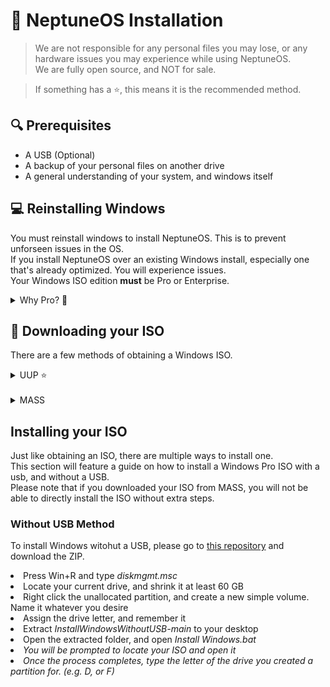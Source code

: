 <!DOCTYPE html>
<body>

# 🚀 NeptuneOS Installation

> We are not responsible for any personal files you may lose, or any hardware issues you may experience while using NeptuneOS. <br>
> We are fully open source, and NOT for sale.

> If something has a ⭐, this means it is the recommended method.

## 🔍 Prerequisites

- A USB (Optional)
- A backup of your personal files on another drive
- A general understanding of your system, and windows itself

## 💻 Reinstalling Windows

You must reinstall windows to install NeptuneOS. This is to prevent unforseen issues in the OS. <br>
If you install NeptuneOS over an existing Windows install, especially one that's already optimized. You will experience issues. <br>
Your Windows ISO edition **must** be Pro or Enterprise.

<details><summary>Why Pro? 💬</summary>
<br>
Home editions do not support a numerous amount of registry tweaks that are supported in Pro, such as those related to the Group Policy.
</details>

## 💽 Downloading your ISO

There are a few methods of obtaining a Windows ISO. <br>

<details><summary>UUP ⭐</summary>
<br>
<h2> UUPDump Guide</h2>
    <ul>
<li> Using UUPDump, you get a up to date stock Pro ISO of whatever windows version you desire </li>
<li> This means you will not have to update Windows upon installing. </li>
<li> Easily supports both USB and Non-USB installation methods 
<li> However, the ISO has to be built using their provided scripts, which takes some time depending on your systems processor. </li>
    </ul>
<br>
<h2> Getting your ISO from UUPDump</h2>
<li>Head over to <a href="https://uupdump.net/known.php">UUPDump</a></li>
<li>At the top of the window, choose the latest build of your desired Windows version as shown in the screenshot. Make sure that your system and NeptuneOS support it.</li>
<br>
<img src="uup.png" alt="UUP Screenshot" style="width: 500px; height:auto;">
<br>
<li> Once you selected your ISO, you will be presented with a list of builds for that version.
<li> Make sure you select one titled "Windows 1x, version xxxx" as shown in the screenshot. (<i>X = Version Number</i>)</li>
<li> Also make sure you select <b>amd64</b>, do NOT select arm64
<br>
<img src="uup2.png" alt="UUP Screenshot2" style="width: 500px; height:auto;"
<br>
<li> The next screen will prompt you for your language. Please select yours, and click Next.
<br>
<blockquote> Please note that the NeptuneOS installer will be in English. Language translation <i>may</i> be added in the future.</blockquote>
<li> You will be prompted to Choose your Edition. Make sure <b>Windows Pro</b> is the only thing checked.</li>
<li> The final screen will ask you for Download Options. Please copy the following screenshot. </li>
<br>
<img src="uup3.png" alt="UUP Screenshot3" style="width: 400px; height:auto;">
<br>
<li> You will download a zip file with a name such as <i>22631.3520_amd64_en-us_professional_57d5718b_convert.zip</i>, please extract this to your desktop to a folder <b>with no spaces</b>
<li> After extracting, please open the folder and run <i>uup_download_windows.cmd</i> to start compiling the ISO automatically. This will take some time depending on network and processor speeds.
<li> The script will start runnning and will appear as such</li>
<br>
<img src="uup4.png" alt="UUP Screenshot4" style="width: 400px; height:auto;">
<br>
<li> When the script finishes, you will have your Windows ISO in the folder that you extracted the script into. </li>
<br>
<img src="uup5.png" alt="UUP Screensho5" style="width: 400px; height:auto;"> <img src="uup6.png" alt="UUP Sreenshot6" style="width: 400px; height:auto;">
<br>
<li> Please follow the next part of the guide to Install your ISO</li>
<hr>
</details>
<br>
<details><summary>MASS</summary>
<br>
<h2> MASS Guide</h2>
    <ul>
<li> Using MASS, you are downloading a full Windows ISO with every edition present</li>
<li> You will have to update Windows upon installation
<li> This method also requires a few extra steps to install Windows Pro edition from the ISO
<li> The ISO is already compiled, you are only downloading it
    </ul>

<h2>Getting your ISO from MASS</h2>
<li> Download Windows 10 <a href="https://drive.massgrave.dev/en-us_windows_10_consumer_editions_version_22h2_updated_march_2024_x64_dvd_2ff6c8a4.iso">from here</a>
<li> Download Windows 11 <a href="https://drive.massgrave.dev/en-us_windows_11_consumer_editions_version_23h2_updated_march_2024_x64_dvd_bcbf6ac6.iso">from here</a>
<li> Download Windows Server 2022 (21H1) <a href="https://drive.massgrave.dev/en-us_windows_server_2022_updated_march_2024_x64_dvd_f6700d18.iso">from here</a>
<hr>
</details>

## Installing your ISO

Just like obtaining an ISO, there are multiple ways to install one. <br>
This section will feature a guide on how to install a Windows Pro ISO with a usb, and without a USB.<br>
Please note that if you downloaded your ISO from MASS, you will not be able to directly install the ISO without extra steps.<br>

### Without USB Method

To install Windows witohut a USB, please go to <a href="https://github.com/iidanL/InstallWindowsWithoutUSB">this repository</a> and download the ZIP.

<li>Press Win+R and type <i>diskmgmt.msc</i>
<li>Locate your current drive, and shrink it at least 60 GB
<li>Right click the unallocated partition, and create a new simple volume. Name it whatever you desire
<li> Assign the drive letter, and remember it
<li>Extract <i>InstallWindowsWithoutUSB-main</i> to your desktop
<li>Open the extracted folder, and open <i>Install Windows.bat<i>
<li>You will be prompted to locate your ISO and open it
<li>Once the process completes, type the letter of the drive you created a partition for. (e.g. D, or F)
</body>
